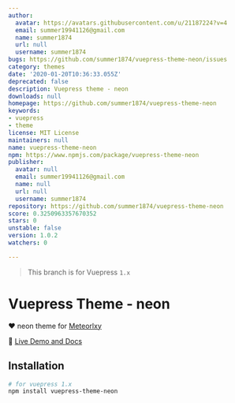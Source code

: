 ```yaml
---
author:
  avatar: https://avatars.githubusercontent.com/u/21187224?v=4
  email: summer19941126@gmail.com
  name: summer1874
  url: null
  username: summer1874
bugs: https://github.com/summer1874/vuepress-theme-neon/issues
category: themes
date: '2020-01-20T10:36:33.055Z'
deprecated: false
description: Vuepress theme - neon
downloads: null
homepage: https://github.com/summer1874/vuepress-theme-neon
keywords:
- vuepress
- theme
license: MIT License
maintainers: null
name: vuepress-theme-neon
npm: https://www.npmjs.com/package/vuepress-theme-neon
publisher:
  avatar: null
  email: summer19941126@gmail.com
  name: null
  url: null
  username: summer1874
repository: https://github.com/summer1874/vuepress-theme-neon
score: 0.3250963357670352
stars: 0
unstable: false
version: 1.0.2
watchers: 0

---
```


> This branch is for Vuepress `1.x`


# Vuepress Theme - neon

:heart: neon theme for [Meteorlxy](https://vuepress-theme-meteorlxy.meteorlxy.cn/)

:book: [Live Demo and Docs](https://summery1874.site/)

## Installation

```sh
# for vuepress 1.x
npm install vuepress-theme-neon
```
